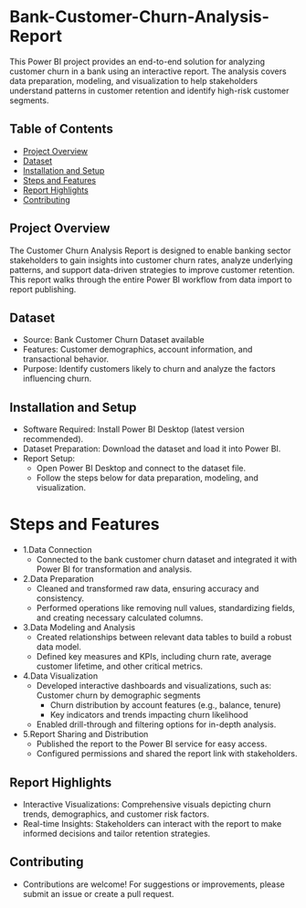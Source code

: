 # Bank-Customer-Churn-Analysis-Report


This Power BI project provides an end-to-end solution for analyzing customer churn in a bank using an interactive report. The analysis covers data preparation, modeling, and visualization to help stakeholders understand patterns in customer retention and identify high-risk customer segments.

## Table of Contents
- [Project Overview](#project-overview)
- [Dataset](#dataset)
- [Installation and Setup](#installation-and-setup)
- [Steps and Features](#steps-and-features)
- [Report Highlights](#report-highlights)
- [Contributing](#contributing)

## Project Overview
The Customer Churn Analysis Report is designed to enable banking sector stakeholders to gain insights into customer churn rates, analyze underlying patterns, and support data-driven strategies to improve customer retention. This report walks through the entire Power BI workflow from data import to report publishing.

## Dataset
- Source: Bank Customer Churn Dataset available
- Features: Customer demographics, account information, and transactional behavior.
- Purpose: Identify customers likely to churn and analyze the factors influencing churn.

## Installation and Setup
- Software Required: Install Power BI Desktop (latest version recommended).
- Dataset Preparation: Download the dataset and load it into Power BI.
- Report Setup:
  - Open Power BI Desktop and connect to the dataset file.
  - Follow the steps below for data preparation, modeling, and visualization.

# Steps and Features
- 1.Data Connection
  - Connected to the bank customer churn dataset and integrated it with Power BI for transformation and analysis.
- 2.Data Preparation
  - Cleaned and transformed raw data, ensuring accuracy and consistency.
  - Performed operations like removing null values, standardizing fields, and creating necessary calculated columns.
- 3.Data Modeling and Analysis
  - Created relationships between relevant data tables to build a robust data model.
  - Defined key measures and KPIs, including churn rate, average customer lifetime, and other critical metrics.
- 4.Data Visualization
  - Developed interactive dashboards and visualizations, such as: Customer churn by demographic segments
    - Churn distribution by account features (e.g., balance, tenure)
    - Key indicators and trends impacting churn likelihood
  - Enabled drill-through and filtering options for in-depth analysis.
- 5.Report Sharing and Distribution
  - Published the report to the Power BI service for easy access.
  - Configured permissions and shared the report link with stakeholders.

## Report Highlights
- Interactive Visualizations: Comprehensive visuals depicting churn trends, demographics, and customer risk factors.
- Real-time Insights: Stakeholders can interact with the report to make informed decisions and tailor retention strategies.

## Contributing
- Contributions are welcome! For suggestions or improvements, please submit an issue or create a pull request.
